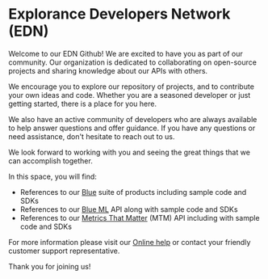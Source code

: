 # Explorance Developers Network (EDN)

Welcome to our EDN Github! We are excited to have you as part of our community. Our organization is dedicated to collaborating on open-source projects and sharing knowledge about our APIs with others.

We encourage you to explore our repository of projects, and to contribute your own ideas and code. Whether you are a seasoned developer or just getting started, there is a place for you here.

We also have an active community of developers who are always available to help answer questions and offer guidance. If you have any questions or need assistance, don't hesitate to reach out to us.

We look forward to working with you and seeing the great things that we can accomplish together.

In this space, you will find:
- References to our [Blue](https://explorance.com/products/blue/) suite of products including sample code and SDKs
- References to our [Blue ML](https://explorance.com/products/blueml/) API along with sample code and SDKs
- References to our [Metrics That Matter](https://explorance.com/products/metrics-that-matter/) (MTM) API including with sample code and SDKs

For more information please visit our [Online help](https://onlinehelp.explorance.com/) or contact your friendly customer support representative.

Thank you for joining us!
